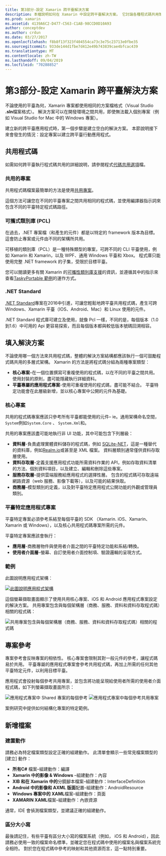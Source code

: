 ```yaml
---
title: 第3部分-設定 Xamarin 跨平臺解決方案
description: 本檔說明如何在 Xamarin 中設定跨平臺解決方案。 它討論各種程式碼共用策略，例如共用專案和 .NET Standard。
ms.prod: xamarin
ms.assetid: 4139A6C2-D477-C563-C1AB-98CCD0D10A93
author: conceptdev
ms.author: crdun
ms.date: 03/27/2017
ms.openlocfilehash: f8b8f13f323f404554ca73c3e75c23713e0fbe35
ms.sourcegitcommit: 933de144d1fbe7d412e49b743839cae4bfcac439
ms.translationtype: MT
ms.contentlocale: zh-TW
ms.lasthandoff: 09/04/2019
ms.locfileid: "70288852"
---
```

# <a name="part-3---setting-up-a-xamarin-cross-platform-solution"></a>第3部分-設定 Xamarin 跨平臺解決方案

不論使用的平臺為何，Xamarin 專案都使用相同的方案檔格式（Visual Studio **.sln**檔案格式）。 解決方案可以在開發環境之間共用，即使無法載入個別專案（例如 Visual Studio for Mac 中的 Windows 專案）。



建立新的跨平臺應用程式時，第一個步驟是建立空白的解決方案。 本節說明接下來會發生的情況：設定專案以建立跨平臺行動應用程式。

 <a name="Sharing_Code" />


## <a name="sharing-code"></a>共用程式碼

如需如何跨平臺執行程式碼共用的詳細說明，請參閱程式[代碼共用選項](~/cross-platform/app-fundamentals/code-sharing.md)檔。

 <a name="Shared_Asset_Projects" />


### <a name="shared-projects"></a>共用的專案

共用程式碼檔案最簡單的方法是使用[共用專案](~/cross-platform/app-fundamentals/shared-projects.md)。

這個方法可讓您在不同的平臺專案之間共用相同的程式碼，並使用編譯器指示詞來包含不同的平臺特定程式碼路徑。

 <a name="Portable_Class_Libraries" />


### <a name="portable-class-libraries-pcl"></a>可攜式類別庫 (PCL)

在過去，.NET 專案檔（和產生的元件）都是以特定的 framework 版本為目標。 這會防止專案或元件由不同的架構所共用。

可移植的類別庫（PCL）是一種特殊類型的專案，可跨不同的 CLI 平臺使用，例如 Xamarin 和 Xamarin，以及 WPF、通用 Windows 平臺和 Xbox。 程式庫只能使用完整 .NET framework 的子集，受限於目標平臺。

您可以閱讀更多有關 Xamarin 的[可攜性類別庫支援](~/cross-platform/app-fundamentals/pcl.md)的資訊，並遵循其中的指示來查看[TaskyPortable 範例](https://github.com/xamarin/mobile-samples/tree/master/TaskyPortable)的運作方式。


### <a name="net-standard"></a>.NET Standard

[.NET Standard](~/cross-platform/app-fundamentals/net-standard.md)專案在2016中引進，可讓您輕鬆地跨平臺共用程式碼，產生可跨 Windows、Xamarin 平臺（IOS、Android、Mac）和 Linux 使用的元件。

.NET Standard 程式庫可建立及使用，就像 Pcl 一樣，不同的是，每個版本（1.0 到1.6）中可用的 Api 更容易探索，而且每個版本都與較低版本號碼回溯相容。



 <a name="Populating_the_Solution" />


## <a name="populating-the-solution"></a>填入解決方案

不論使用哪一個方法來共用程式碼，整體的解決方案結構都應該執行一個可鼓勵程式碼共用的多層式架構。
Xamarin 的方法是將程式碼分組為兩種專案類型：

- **核心專案**–在一個位置撰寫可重複使用的程式碼，以在不同的平臺之間共用。 使用封裝的原則，盡可能隱藏執行詳細資料。
- **平臺專屬的應用程式專案**-使用可重複使用的程式碼，盡可能不結合。 平臺特定功能會在此層級新增，並以核心專案中公開的元件為基礎。


 <a name="Core_Project" />


### <a name="core-project"></a>核心專案

共用的程式碼專案應該只參考所有平臺都能使用的元件– ie。通用架構命名空間， `System`例如`System.Core` 、 `System.Xml`和。

共用的專案應該盡可能地執行非 UI 功能，其中可能包含下列層級：

- **資料層**-負責處理實體資料儲存的程式碼，例如  [SQLite-NET](https://github.com/praeclarum/sqlite-net)，這是一種替代的資料庫，例如[Realm.io](https://realm.io/products/realm-mobile-database/)或甚至是 XML 檔案。 資料層類別通常僅供資料存取層使用。
- **資料存取層**-定義支援應用程式功能所需資料作業的 API，例如存取資料清單的方法、個別資料項目，以及建立、編輯和刪除這些專案。
- **服務存取層**–提供雲端服務給應用程式的選擇性層。 包含的程式碼可存取遠端網路資源（web 服務、影像下載等），以及可能的結果快取。
- **商務層**–模型類別的定義，以及對平臺特定應用程式公開功能的外觀或管理員類別。


 <a name="Platform-Specific_Application_Projects" />


### <a name="platform-specific-application-projects"></a>平臺特定應用程式專案

平臺特定專案必須參考系結至每個平臺的 SDK （Xamarin. iOS、Xamarin、Xamarin 或 Windows），以及核心共用程式碼專案所需的元件。

平臺特定專案應該會執行：

- **應用層**-商務層物件與使用者介面之間的平臺特定功能和系結/轉換。
- **使用者介面層**–螢幕、自訂使用者介面控制項、驗證邏輯的呈現方式。


<a name="Example" />


### <a name="example"></a>範例

此圖說明應用程式架構：

 [![](setting-up-a-xamarin-cross-platform-solution-images/conceptualarchitecture.png "此圖說明應用程式架構")](setting-up-a-xamarin-cross-platform-solution-images/conceptualarchitecture.png#lightbox)

這個螢幕擷取畫面顯示了使用共用核心專案、iOS 和 Android 應用程式專案設定的解決方案。 共用專案包含與每個架構層（商務、服務、資料和資料存取程式碼）相關的程式碼：

 ![](setting-up-a-xamarin-cross-platform-solution-images/core-solution-example.png "共用專案包含與每個架構層（商務、服務、資料和資料存取程式碼）相關的程式碼")


 <a name="Project_References" />


## <a name="project-references"></a>專案參考

專案參考會反映專案的相依性。 核心專案會限制其對一般元件的參考，讓程式碼易於共用。
平臺專屬的應用程式專案會參考共用程式碼，再加上所需的任何其他平臺特定元件，以利用目標平臺。

應用程式會投射每個參考共用專案，並包含將功能呈現給使用者所需的使用者介面程式碼，如下列螢幕擷取畫面所示：

![](setting-up-a-xamarin-cross-platform-solution-images/solution-android.png "應用程式專案中 Shared 專案的每個參考") ![](setting-up-a-xamarin-cross-platform-solution-images/solution-ios.png "應用程式專案中每個參考共用專案")


案例研究中提供如何結構化專案的特定範例。

 <a name="Adding_Files" />


## <a name="adding-files"></a>新增檔案

 <a name="Build_Action" />


### <a name="build-action"></a>建置動作

請務必為特定檔案類型設定正確的組建動作。 此清單會顯示一些常見檔案類型的 [建立] 動作：

- **所有C#** 檔案–組建動作：編譯
- **Xamarin 中的影像 & Windows** –組建動作：內容
- **XIB 和在 Xamarin 中的**分鏡腳本檔案–組建動作：InterfaceDefinition
- **Android 中的影像和 AXML 版面**配置–組建動作：AndroidResource
- **Windows 專案中的 XAML**檔案–組建動作：頁面
- **XAMARIN XAML**檔案–組建動作：內嵌資源


通常，IDE 會偵測檔案類型，並建議正確的組建動作。

 <a name="Case_Sensitivity" />


### <a name="case-sensitivity"></a>區分大小寫

最後請記住，有些平臺有區分大小寫的檔案系統（例如，
iOS 和 Android），因此請務必使用一致的檔案命名標準，並確定您在程式碼中使用的檔案名與檔案系統完全相符。 對於您在程式碼中參考的映射和其他資源而言，這一點特別重要。
